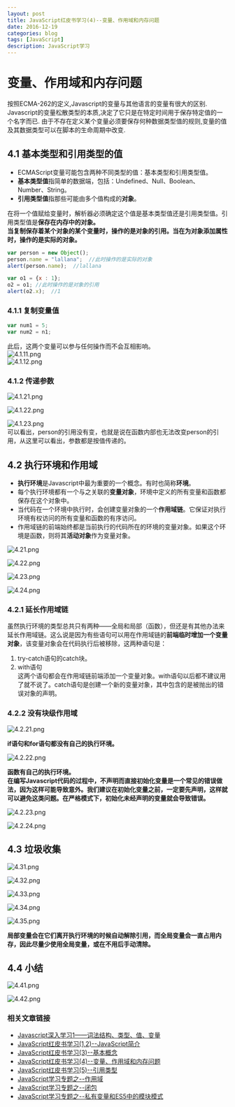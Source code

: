 ```yaml
---
layout: post
title: JavaScript红皮书学习(4)--变量、作用域和内存问题
date: 2016-12-19
categories: blog
tags: [JavaScript]
description: JavaScript学习
---
```


# 变量、作用域和内存问题     
按照ECMA-262的定义,Javascript的变量与其他语言的变量有很大的区别.      Javascript的变量松散类型的本质,决定了它只是在特定时间用于保存特定值的一个名字而已.      由于不存在定义某个变量必须要保存何种数据类型值的规则,变量的值及其数据类型可以在脚本的生命周期中改变.       

## 4.1 基本类型和引用类型的值       
 - ECMAScript变量可能包含两种不同类型的值：基本类型和引用类型值。       
 - **基本类型值**指简单的数据端，包括：Undefined、Null、Boolean、Number、String。        
 - **引用类型值**指那些可能由多个值构成的**对象**。      

在将一个值赋给变量时，解析器必须确定这个值是基本类型值还是引用类型值。引用类型值是**保存在内存中的对象。**          
**当复制保存着某个对象的某个变量时，操作的是对象的引用。当在为对象添加属性时，操作的是实际的对象。**            
   
``` javascript
var person = new Object();
person.name = "lallana";  //此时操作的是实际的对象
alert(person.name);  //lallana
```

``` javascript
var o1 = {x : 1};
o2 = o1; //此时操作的是对象的引用
alert(o2.x);  //1
```

### 4.1.1 复制变量值        

``` javascript
var num1 = 5;
var num2 = n1;
```
此后，这两个变量可以参与任何操作而不会互相影响。         
![4.1.11.png](http://upload-images.jianshu.io/upload_images/3001083-4dd137b5ab4f2ddb.png?imageMogr2/auto-orient/strip%7CimageView2/2/w/1240)         
![4.1.12.png](http://upload-images.jianshu.io/upload_images/3001083-1e7dd9304105b1a1.png?imageMogr2/auto-orient/strip%7CimageView2/2/w/1240)     

### 4.1.2 传递参数       
![4.1.21.png](http://upload-images.jianshu.io/upload_images/3001083-e1e9334bb0713fe7.png?imageMogr2/auto-orient/strip%7CimageView2/2/w/1240)     

![4.1.22.png](http://upload-images.jianshu.io/upload_images/3001083-ed5ef7834da1a653.png?imageMogr2/auto-orient/strip%7CimageView2/2/w/1240)     

![4.1.23.png](http://upload-images.jianshu.io/upload_images/3001083-c1916d210f7aa0ae.png?imageMogr2/auto-orient/strip%7CimageView2/2/w/1240)     
可以看出，person的引用没有变，也就是说在函数内部也无法改变person的引用，从这里可以看出，参数都是按值传递的。    

## 4.2 执行环境和作用域       
- **执行环境**是Javascript中最为重要的一个概念。有时也简称**环境**。     
 - 每个执行环境都有一个与之关联的**变量对象**，环境中定义的所有变量和函数都保存在这个对象中。        
 - 当代码在一个环境中执行时，会创建变量对象的一个**作用域链**。它保证对执行环境有权访问的所有变量和函数的有序访问。       
 - 作用域链的前端始终都是当前执行的代码所在的环境的变量对象。如果这个环境是函数，则将其**活动对象**作为变量对象。     

![4.21.png](http://upload-images.jianshu.io/upload_images/3001083-f0df6582242ccbcc.png?imageMogr2/auto-orient/strip%7CimageView2/2/w/1240)     

![4.22.png](http://upload-images.jianshu.io/upload_images/3001083-5f18f74d30b77da0.png?imageMogr2/auto-orient/strip%7CimageView2/2/w/1240)     

![4.23.png](http://upload-images.jianshu.io/upload_images/3001083-8b3ff78528eb51c3.png?imageMogr2/auto-orient/strip%7CimageView2/2/w/1240)     

![4.24.png](http://upload-images.jianshu.io/upload_images/3001083-b7819bf53a82428c.png?imageMogr2/auto-orient/strip%7CimageView2/2/w/1240)     

### 4.2.1 延长作用域链       
虽然执行环境的类型总共只有两种——全局和局部（函数），但还是有其他办法来延长作用域链。这么说是因为有些语句可以用在作用域链的**前端临时增加一个变量对象**，该变量对象会在代码执行后被移除，这两种语句是：       
1. try-catch语句的catch块。     
2. with语句          
这两个语句都会在作用域链前端添加一个变量对象。with语句以后都不建议用了就不说了。catch语句是创建一个新的变量对象，其中包含的是被抛出的错误对象的声明。       

### 4.2.2 没有块级作用域          

![4.2.21.png](http://upload-images.jianshu.io/upload_images/3001083-7b2921800518d343.png?imageMogr2/auto-orient/strip%7CimageView2/2/w/1240)               

**if语句和for语句都没有自己的执行环境。**     

![4.2.22.png](http://upload-images.jianshu.io/upload_images/3001083-4264d58387f4f4b3.png?imageMogr2/auto-orient/strip%7CimageView2/2/w/1240)          

**函数有自己的执行环境。**        
**在编写Javascript代码的过程中，不声明而直接初始化变量是一个常见的错误做法，因为这样可能导致意外。我们建议在初始化变量之前，一定要先声明，这样就可以避免这类问题。在严格模式下，初始化未经声明的变量就会导致错误。**     

![4.2.23.png](http://upload-images.jianshu.io/upload_images/3001083-315a7abb67d44633.png?imageMogr2/auto-orient/strip%7CimageView2/2/w/1240)     

![4.2.24.png](http://upload-images.jianshu.io/upload_images/3001083-ec4c975c3da73565.png?imageMogr2/auto-orient/strip%7CimageView2/2/w/1240)              

## 4.3 垃圾收集        
![4.31.png](http://upload-images.jianshu.io/upload_images/3001083-cb0c1956abc1d092.png?imageMogr2/auto-orient/strip%7CimageView2/2/w/1240)     

![4.32.png](http://upload-images.jianshu.io/upload_images/3001083-b293f59ed203c44d.png?imageMogr2/auto-orient/strip%7CimageView2/2/w/1240)     

![4.33.png](http://upload-images.jianshu.io/upload_images/3001083-f74d9de23145190f.png?imageMogr2/auto-orient/strip%7CimageView2/2/w/1240)     

![4.34.png](http://upload-images.jianshu.io/upload_images/3001083-ed4927228c7b2639.png?imageMogr2/auto-orient/strip%7CimageView2/2/w/1240)     

![4.35.png](http://upload-images.jianshu.io/upload_images/3001083-a8e0c49fd549a6ab.png?imageMogr2/auto-orient/strip%7CimageView2/2/w/1240)     

**局部变量会在它们离开执行环境的时候自动解除引用，而全局变量会一直占用内存，因此尽量少使用全局变量，或在不用后手动清除。**     

## 4.4 小结     
![4.41.png](http://upload-images.jianshu.io/upload_images/3001083-d1e66dff56ee0b4c.png?imageMogr2/auto-orient/strip%7CimageView2/2/w/1240)     

![4.42.png](http://upload-images.jianshu.io/upload_images/3001083-49ecfa1b17cbabe9.png?imageMogr2/auto-orient/strip%7CimageView2/2/w/1240)     


### 相关文章链接    
 - [Javascript深入学习1——词法结构、类型、值、变量](http://liveipool.com/blog/2016/09/12/learn-javascript-1/)       
 - [JavaScript红皮书学习(1,2)--JavaScript简介](http://liveipool.com/blog/2016/12/14/JavaScript-RedBook-1,2-Introduction/)  
 - [JavaScript红皮书学习(3)--基本概念](http://liveipool.com/blog/2016/12/14/JavaScript-RedBook-3-BasicConcepts/)   
 - [JavaScript红皮书学习(4)--变量、作用域和内存问题](http://liveipool.com/blog/2016/12/19/JavaScript-RedBook-4-Variable-Scope-and-Memory/)    
 - [JavaScript红皮书学习(5)--引用类型](http://liveipool.com/blog/2016/12/22/JavaScript-RedBook-5-Reference-Type)     
 - [JavaScript学习专题之--作用域](http://liveipool.com/blog/2016/12/22/JavaScript-Scope)   
 - [JavaScript学习专题之--闭包](http://liveipool.com/blog/2016/12/23/JavaScript-Closures)     
 - [JavaScript学习专题之--私有变量和ES5中的模块模式](http://liveipool.com/blog/2016/12/23/JavaScript-Private-Variable-and-ES5Modules)          

